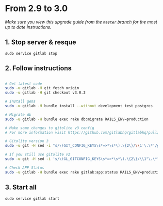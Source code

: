 # From 2.9 to 3.0
*Make sure you view this [upgrade guide from the `master` branch](../../../master/doc/update/2.9-to-3.0.md) for the most up to date instructions.*

## 1. Stop server & resque

    sudo service gitlab stop

## 2. Follow instructions

```bash

# Get latest code
sudo -u gitlab -H git fetch origin
sudo -u gitlab -H git checkout v3.0.3

# Install gems
sudo -u gitlab -H bundle install --without development test postgres

# Migrate db
sudo -u gitlab -H bundle exec rake db:migrate RAILS_ENV=production

# Make some changes to gitolite v3 config
# For more information visit https://github.com/gitlabhq/gitlabhq/pull/1719

# Gitolite version 3
sudo -u git -H sed -i "s/\(GIT_CONFIG_KEYS\s*=>*\s*\).\{2\}/\\1'\.\*'/g" /home/git/.gitolite.rc

# If you still use gitolite v2
sudo -u git -H sed -i 's/\(GL_GITCONFIG_KEYS\s*=>*\s*\).\{2\}/\\1"\.\*"/g' /home/git/.gitolite.rc

# Check APP Status
sudo -u gitlab -H bundle exec rake gitlab:app:status RAILS_ENV=production
```

## 3. Start all

    sudo service gitlab start
